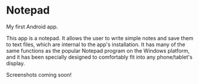 # Notepad
My first Android app.

This app is a notepad. It allows the user to write simple notes and save them to text files, which are internal to the app's installation. It has many of the same functions as the popular Notepad program on the Windows platform, and it has been specially designed to comfortably fit into any phone/tablet's display. 

Screenshots coming soon!
